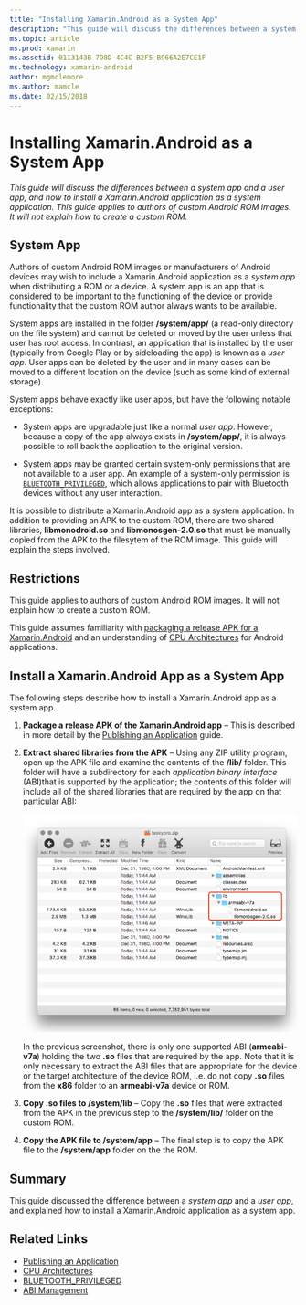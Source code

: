 ```yaml
---
title: "Installing Xamarin.Android as a System App"
description: "This guide will discuss the differences between a system app and a user app, and how to install a Xamarin.Android application as a system application. This guide applies to authors of custom Android ROM images. It will not explain how to create a custom ROM."
ms.topic: article
ms.prod: xamarin
ms.assetid: 0113143B-7D8D-4C4C-B2F5-B966A2E7CE1F
ms.technology: xamarin-android
author: mgmclemore
ms.author: mamcle
ms.date: 02/15/2018
---
```


# Installing Xamarin.Android as a System App

_This guide will discuss the differences between a system app and a user app, and how to install a Xamarin.Android application as a system application. This guide applies to authors of custom Android ROM images. It will not explain how to create a custom ROM._

## System App

Authors of custom Android ROM images or manufacturers of Android
devices may wish to include a Xamarin.Android application as a _system
app_ when distributing a ROM or a device. A system app is an app that
is considered to be important to the functioning of the device or
provide functionality that the custom ROM author always wants to be
available.

System apps are installed in the folder **/system/app/** (a read-only
directory on the file system) and cannot be deleted or moved by the
user unless that user has root access. In contrast, an application that
is installed by the user (typically from Google Play or by sideloading
the app) is known as a _user app_. User apps can be deleted by the user
and in many cases can be moved to a different location on the device
(such as some kind of external storage).

System apps behave exactly like user apps, but have the following notable exceptions:

- System apps are upgradable just like a normal _user app_. However,
  because a copy of the app always exists in **/system/app/**, it is
  always possible to roll back the application to the original version.

- System apps may be granted certain system-only permissions that are
  not available to a user app. An example of a system-only permission
  is
  [`BLUETOOTH_PRIVILEGED`](https://developer.android.com/reference/android/Manifest.permission.html#BLUETOOTH_PRIVILEGED),
  which allows applications to pair with Bluetooth devices without any
  user interaction.

It is possible to distribute a Xamarin.Android app as a system
application. In addition to providing an APK to the custom ROM, there
are two shared libraries, **libmonodroid.so** and
**libmonosgen-2.0.so** that must be manually copied from the APK to the
filesytem of the ROM image. This guide will explain the steps involved.

## Restrictions

This guide applies to authors of custom Android ROM images. It will not
explain how to create a custom ROM.

This guide assumes familiarity with
[packaging a release APK for a Xamarin.Android](~/android/deploy-test/publishing/index.md)
and an understanding of
[CPU Architectures](~/android/app-fundamentals/cpu-architectures.md)
for Android applications.

## Install a Xamarin.Android App as a System App

The following steps describe how to install a Xamarin.Android app as a
system app.

1. **Package a release APK of the Xamarin.Android app** &ndash; This is
   described in more detail by the
   [Publishing an Application](~/android/deploy-test/publishing/index.md)
   guide.

2. **Extract shared libraries from the APK** &ndash; Using any ZIP
   utility program, open up the APK file and examine the contents of
   the **/lib/** folder. This folder will have a subdirectory for each
   _application binary interface_ (ABI)that is supported by the
   application; the contents of this folder will include all of the
   shared libraries that are required by the app on that particular
   ABI:

    ![Screenshot of .so files in the armeabi-v7a folder of taskypro.zip](install-system-app-images/install-system-app-01.png)

   In the previous screenshot, there is only one supported ABI
   (**armeabi-v7a**) holding the two **.so** files that are required by
   the app. Note that it is only necessary to extract the ABI files
   that are appropriate for the device or the target architecture of
   the device ROM, i.e. do not copy **.so** files from the **x86**
   folder to an **armeabi-v7a** device or ROM.

3. **Copy .so files to /system/lib** &ndash; Copy the **.so** files
   that were extracted from the APK in the previous step to the
   **/system/lib/** folder on the custom ROM.

4. **Copy the APK file to /system/app** &ndash; The final step is
   to copy the APK file to the **/system/app** folder on the the ROM.


## Summary

This guide discussed the difference between a _system app_ and a _user
app_, and explained how to install a Xamarin.Android application as a
system app.



## Related Links

- [Publishing an Application](~/android/deploy-test/publishing/index.md)
- [CPU Architectures](~/android/app-fundamentals/cpu-architectures.md)
- [BLUETOOTH_PRIVILEGED](https://developer.android.com/reference/android/Manifest.permission.html#BLUETOOTH_PRIVILEGED)
- [ABI Management](https://developer.android.com/ndk~/abis.html)
